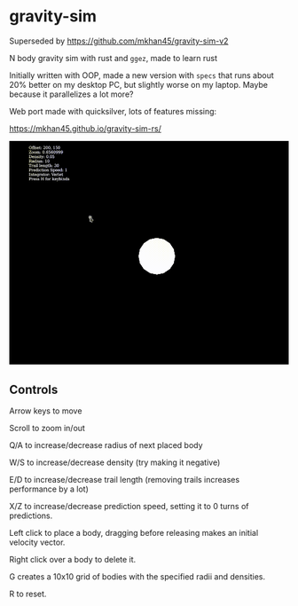 # gravity-sim
Superseded by https://github.com/mkhan45/gravity-sim-v2

N body gravity sim with rust and `ggez`, made to learn rust

Initially written with OOP, made a new version with `specs` that runs about 20% better on my desktop PC, but slightly worse on my laptop. Maybe because it parallelizes a lot more?

Web port made with quicksilver, lots of features missing:

https://mkhan45.github.io/gravity-sim-rs/

![](preview_new.gif)


## Controls

Arrow keys to move

Scroll to zoom in/out

Q/A to increase/decrease radius of next placed body

W/S to increase/decrease density (try making it negative)

E/D to increase/decrease trail length (removing trails increases performance by a lot)

X/Z to increase/decrease prediction speed, setting it to 0 turns of predictions.

Left click to place a body, dragging before releasing makes an initial velocity vector.

Right click over a body to delete it.

G creates a 10x10 grid of bodies with the specified radii and densities.

R to reset.
